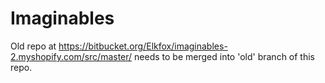 # Imaginables

Old repo at https://bitbucket.org/Elkfox/imaginables-2.myshopify.com/src/master/ needs to be merged into 'old' branch of this repo.
